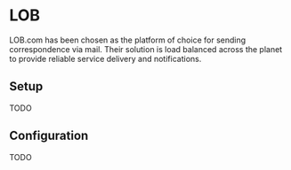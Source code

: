 # LOB

LOB.com has been chosen as the platform of choice for sending correspondence via mail.  Their solution is load balanced across the planet to provide reliable service delivery and notifications.

## Setup

TODO

## Configuration

TODO